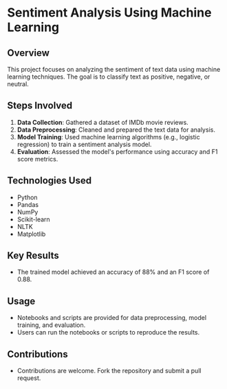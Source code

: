 # Sentiment Analysis Using Machine Learning

## Overview

This project focuses on analyzing the sentiment of text data using machine learning techniques. The goal is to classify text as positive, negative, or neutral.

## Steps Involved

1. **Data Collection**: Gathered a dataset of IMDb movie reviews.
2. **Data Preprocessing**: Cleaned and prepared the text data for analysis.
3. **Model Training**: Used machine learning algorithms (e.g., logistic regression) to train a sentiment analysis model.
4. **Evaluation**: Assessed the model's performance using accuracy and F1 score metrics.

## Technologies Used

- Python
- Pandas
- NumPy
- Scikit-learn
- NLTK
- Matplotlib

## Key Results

- The trained model achieved an accuracy of 88% and an F1 score of 0.88.

## Usage

- Notebooks and scripts are provided for data preprocessing, model training, and evaluation.
- Users can run the notebooks or scripts to reproduce the results.

## Contributions

- Contributions are welcome. Fork the repository and submit a pull request.
